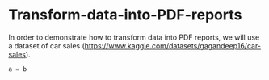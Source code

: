 # Transform-data-into-PDF-reports

In order to demonstrate how to transform data into PDF reports, we will use a dataset of car sales (https://www.kaggle.com/datasets/gagandeep16/car-sales).

  ```python
  a = b
  ```
